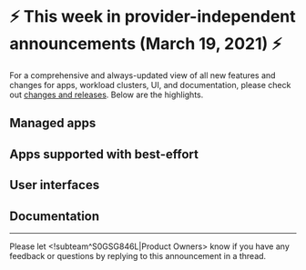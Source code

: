 # :zap: This week in provider-independent announcements (March 19, 2021) :zap:

For a comprehensive and always-updated view of all new features and changes for apps, workload clusters, UI, and documentation, please check out [changes and releases](https://docs.giantswarm.io/changes/). Below are the highlights.

## Managed apps

## Apps supported with best-effort

## User interfaces

## Documentation

---
Please let <!subteam^S0GSG846L|Product Owners> know if you have any feedback or questions by replying to this announcement in a thread.
